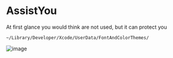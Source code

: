 # AssistYou

At first glance you would think are not used, but it can protect you

```objc
~/Library/Developer/Xcode/UserData/FontAndColorThemes/
```

![image](https://raw.githubusercontent.com/xhzengAIB/AssistYou/master/AssistYouScreenShot.png)
